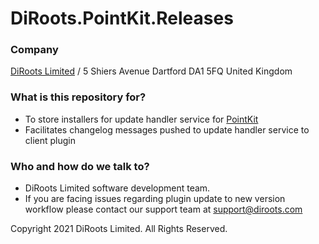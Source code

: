 # DiRoots.PointKit.Releases

### Company

[DiRoots Limited](https://diroots.com/) / 5 Shiers Avenue Dartford DA1 5FQ United Kingdom

### What is this repository for?

- To store installers for update handler service for [PointKit](https://diroots.com/revit-plugins/revit-point-cloud-plugin/)
- Facilitates changelog messages pushed to update handler service to client plugin

### Who and how do we talk to?

- DiRoots Limited software development team.
- If you are facing issues regarding plugin update to new version workflow please contact our support team at support@diroots.com

Copyright 2021 DiRoots Limited. All Rights Reserved.
